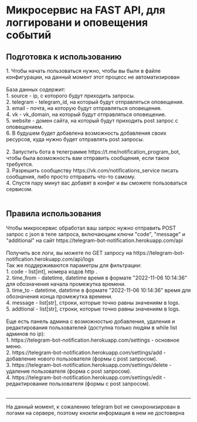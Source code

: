 <h1>Микросервис на FAST API, для логгировани и оповещения событий</h1>

<h2>Подготовка к использованию</h2>
1. Чтобы начать пользоваться нужно, чтобы вы были в файле конфигурации, на данный момент этот процесс не автоматизирован</br>
</br>
База данных содержит:</br>
    1. source - ip, с которого будут приходить запросы.</br>
    2. telegram - telegram_id, на который будут отправляться оповещения.</br>
    3. email - почта, на которую будут отправляться оповещения.</br>
    4. vk - vk_domain, на который будут отправляться оповещение.</br>
    5. website - домен сайта, на который будут приходить post запрос с оповещением.</br>
    6. В будушем будет добавлена возможность добавления своих ресурсов, куда нужно будет отправлять post запросы.</br>
</br>
2. Запустить бота в телеграмме https://t.me/notification_program_bot, чтобы была возможность вам отправить сообщения, если такое требуется.</br>
3. Разрешить сообществу https://vk.com/notifications_service писать сообщения, либо просто отправить что-то самому.</br>
4. Спустя пару минут вас добавят в конфиг и вы сможете пользоваться сервисом.</br>
</br>
<h2>Правила использования</h2>
Чтобы микросервис обработал ваш запрос нужно отправить POST запрос с json в теле запроса, включающим ключи "code", "message" и "additional" на сайт https://telegram-bot-notification.herokuapp.com/api</br>
</br>
Получить все логи, вы можете по GET запросу на https://telegram-bot-notification.herokuapp.com/api/logs</br>
Так же поддерживаются параметры для фильтрации:</br>
    1. code - list[int], номера кодов http .</br>
    2. time_from - datetime, datetime время в формате "2022-11-06 10:14:36" для обозначения начала промежутка времени.</br>
    3. time_to - datetime, datetime в формате "2022-11-06 10:14:36" время для обозначения конца промежутка времени.</br>
    4. message - list[str], строки, которые точно равны значениям в logs.</br>
    5. addtional - list[str], строки, которые точно равны значениям в logs.</br>
</br>
Еще есть панель админа с возможностью добавления, удаления и редактирования пользователей (доступна только людям в while list админов по ip):</br>
    1. https://telegram-bot-notification.herokuapp.com/settings - основное меню.</br>
    2. https://telegram-bot-notification.herokuapp.com/settings/add - добавление нового пользователя (формы с post запросом).</br>
    3. https://telegram-bot-notification.herokuapp.com/settings/delete - удаление пользователя (форма с post запросом).</br>
    4. https://telegram-bot-notification.herokuapp.com/settings/edit - редактирование пользователя (формы с post запросом).</br>
</br>
<hr>
На данный момент, к сожалению telegram bot не синхронизирован в логами на сервере, поэтому кнокпи информация в нем не достоверна
